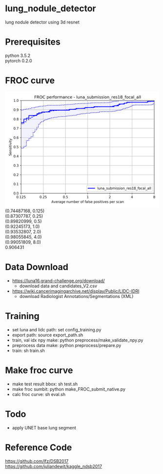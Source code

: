 # lung_nodule_detector
lung nodule detector using 3d resnet

# Prerequisites
python 3.5.2      
pytorch 0.2.0

# FROC curve
![ex_screenshot](./FROC_RESULT/froc_luna_submission_res18_focal_all.png)  
(0.74487168, 0.125)    
(0.87307787, 0.25)     
(0.89820999, 0.5)     
(0.92245173, 1.0)     
(0.93532807, 2.0)     
(0.98055845, 4.0)     
(0.99051809, 8.0)     
0.906431    

# Data Download
 - https://luna16.grand-challenge.org/download/
   - download data and candidates_V2.csv
 - https://wiki.cancerimagingarchive.net/display/Public/LIDC-IDRI
   - download Radiologist Annotations/Segmentations (XML)
   
# Training
 - set luna and lidc path: set config_training.py
 - export path: source export_path.sh
 - train, val idx npy make: python preprocess/make_validate_npy.py
 - preprocess data make: python preprocess/prepare.py
 - train: sh train.sh
 
# Make froc curve
 - make test result bbox: sh test.sh
 - make froc sumbit: python make_FROC_submit_native.py
 - calc froc curve: sh eval.sh

# Todo
 - apply UNET base lung segment
 
# Reference Code
https://github.com/lfz/DSB2017    
https://github.com/juliandewit/kaggle_ndsb2017  
